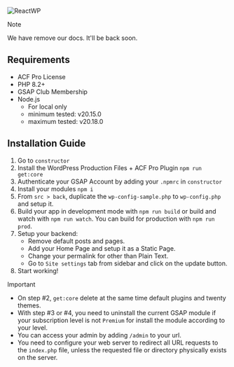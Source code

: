 ![ReactWP](https://reactwp.com/github-image/banner-black.jpg)

> [!NOTE]
> We have remove our docs. It'll be back soon.

## Requirements
- ACF Pro License
- PHP 8.2+
- GSAP Club Membership
- Node.js
	- For local only
	- minimum tested: v20.15.0
	- maximum tested: v20.18.0

## Installation Guide
1. Go to `constructor`
2. Install the WordPress Production Files + ACF Pro Plugin `npm run get:core`
3. Authenticate your GSAP Account by adding your `.npmrc` in `constructor`
4. Install your modules `npm i`
5. From `src > back`, duplicate the `wp-config-sample.php` to `wp-config.php` and setup it.
6. Build your app in development mode with `npm run build` or build and watch with `npm run watch`. You can build for production with `npm run prod`.
7. Setup your backend:
	- Remove default posts and pages.
	- Add your Home Page and setup it as a Static Page.
	- Change your permalink for other than Plain Text.
	- Go to `Site settings` tab from sidebar and click on the update button.
8. Start working!

> [!IMPORTANT]
> - On step #2, `get:core` delete at the same time default plugins and twenty themes.
> - With step #3 or #4, you need to uninstall the current GSAP module if your subscription level is not `Premium` for install the module according to your level.
> - You can access your admin by adding `/admin` to your url.
> - You need to configure your web server to redirect all URL requests to the `index.php` file, unless the requested file or directory physically exists on the server.